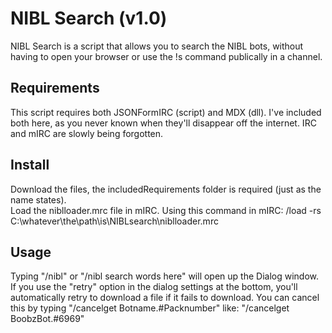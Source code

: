 # NIBL Search (v1.0) 
NIBL Search is a script that allows you to search the NIBL bots, without having to open your browser or use the !s command publically in a channel.   

## Requirements  
This script requires both JSONFormIRC (script) and MDX (dll).  I've included both here, as you never known when they'll disappear off the internet.  IRC and mIRC are slowly being forgotten.

## Install
Download the files, the includedRequirements folder is required (just as the name states).  
Load the niblloader.mrc file in mIRC.  Using this command in mIRC:  /load -rs C:\whatever\the\path\is\NIBLsearch\niblloader.mrc  

## Usage
Typing "/nibl" or "/nibl search words here" will open up the Dialog window.  
If you use the "retry" option in the dialog settings at the bottom, you'll automatically retry to download a file if it fails to download.   You can cancel this by typing "/cancelget Botname.#Packnumber" like: "/cancelget BoobzBot.#6969"
